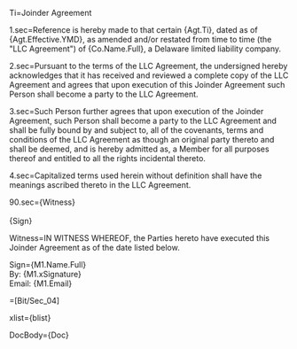 Ti=Joinder Agreement

1.sec=Reference is hereby made to that certain {Agt.Ti}, dated as of {Agt.Effective.YMD}, as amended and/or restated from time to time (the "LLC Agreement") of {Co.Name.Full}, a Delaware limited liability company.

2.sec=Pursuant to the terms of the LLC Agreement, the undersigned hereby acknowledges that it has received and reviewed a complete copy of the LLC Agreement and agrees that upon execution of this Joinder Agreement such Person shall become a party to the LLC Agreement.

3.sec=Such Person further agrees that upon execution of the Joinder Agreement, such Person shall become a party to the LLC Agreement and shall be fully bound by and subject to, all of the covenants, terms and conditions of the LLC Agreement as though an original party thereto and shall be deemed, and is hereby admitted as, a Member for all purposes thereof and entitled to all the rights incidental thereto.

4.sec=Capitalized terms used herein without definition shall have the meanings ascribed thereto in the LLC Agreement.

90.sec={Witness}<br><br>{Sign}

Witness=IN WITNESS WHEREOF, the Parties hereto have executed this Joinder Agreement as of the date listed below.

Sign={M1.Name.Full}<br>By:  {M1.xSignature}<br>Email: {M1.Email}

=[Bit/Sec_04]

xlist={blist}

DocBody={Doc}
